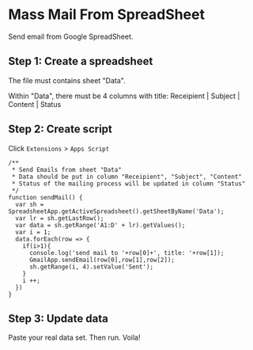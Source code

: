 # Mass Mail From SpreadSheet

Send email from Google SpreadSheet.

## Step 1: Create a spreadsheet

The file must contains sheet "Data".

Within "Data", there must be 4 columns with title:
Receipient	| Subject |	Content |	Status

## Step 2: Create script

Click `Extensions` > `Apps Script`

```
/**
 * Send Emails from sheet "Data"
 * Data should be put in column "Receipient", "Subject", "Content"
 * Status of the mailing process will be updated in column "Status"
 */
function sendMail() {
  var sh = SpreadsheetApp.getActiveSpreadsheet().getSheetByName('Data');
  var lr = sh.getLastRow();
  var data = sh.getRange('A1:D' + lr).getValues();
  var i = 1;
  data.forEach(row => {
    if(i>1){
      console.log('send mail to '+row[0]+', title: '+row[1]);
      GmailApp.sendEmail(row[0],row[1],row[2]);
      sh.getRange(i, 4).setValue('Sent');
    }
    i ++;
  })
}
```

## Step 3: Update data

Paste your real data set.
Then run.
Voila!

